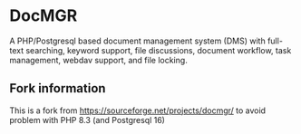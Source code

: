 # DocMGR

A PHP/Postgresql based document management system (DMS) with full-text searching, keyword support, file discussions, document workflow, task management, webdav support, and file locking.


## Fork information

This is a fork from https://sourceforge.net/projects/docmgr/ to avoid problem with PHP 8.3 (and Postgresql 16)
